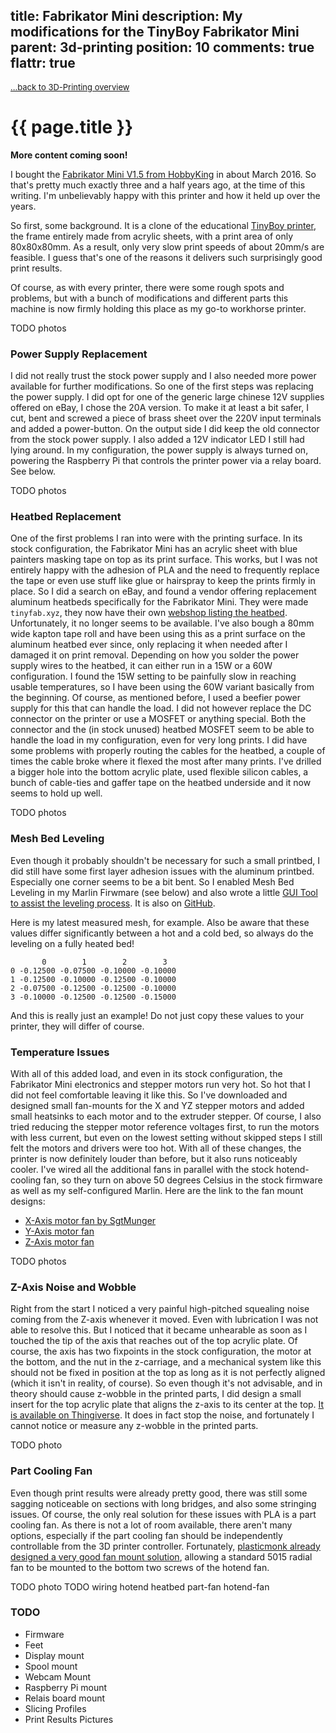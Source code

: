 title: Fabrikator Mini
description: My modifications for the TinyBoy Fabrikator Mini
parent: 3d-printing
position: 10
comments: true
flattr: true
---

<span style="font-size: small;">[...back to 3D-Printing overview](3d-printing.html)</span>

# {{ page.title }}

**More content coming soon!**

I bought the [Fabrikator Mini V1.5 from HobbyKing](https://hobbyking.com/en_us/fabrikator-mini-3d-printer-transparent-eu-230v-v1-5.html) in about March 2016.
So that's pretty much exactly three and a half years ago, at the time of this writing.
I'm unbelievably happy with this printer and how it held up over the years.

So first, some background.
It is a clone of the educational [TinyBoy printer](http://www.tinyboy.net/), the frame entirely made from acrylic sheets, with a print area of only 80x80x80mm.
As a result, only very slow print speeds of about 20mm/s are feasible. I guess that's one of the reasons it delivers such surprisingly good print results.

Of course, as with every printer, there were some rough spots and problems, but with a bunch of modifications and different parts this machine is now firmly holding this place as my go-to workhorse printer.

TODO photos

### Power Supply Replacement

I did not really trust the stock power supply and I also needed more power available for further modifications.
So one of the first steps was replacing the power supply.
I did opt for one of the generic large chinese 12V supplies offered on eBay, I chose the 20A version.
To make it at least a bit safer, I cut, bent and screwed a piece of brass sheet over the 220V input terminals and added a power-button.
On the output side I did keep the old connector from the stock power supply.
I also added a 12V indicator LED I still had lying around.
In my configuration, the power supply is always turned on, powering the Raspberry Pi that controls the printer power via a relay board. See below.

TODO photos

### Heatbed Replacement

One of the first problems I ran into were with the printing surface.
In its stock configuration, the Fabrikator Mini has an acrylic sheet with blue painters masking tape on top as its print surface.
This works, but I was not entirely happy with the adhesion of PLA and the need to frequently replace the tape or even use stuff like glue or hairspray to keep the prints firmly in place.
So I did a search on eBay, and found a vendor offering replacement aluminum heatbeds specifically for the Fabrikator Mini. They were made `tinyfab.xyz`, they now have their own [webshop listing the heatbed](https://www.tinyfab.xyz/product-page/mini-fabrikator-v1-1-5-alu-heatbed). Unfortunately, it no longer seems to be available.
I've also bough a 80mm wide kapton tape roll and have been using this as a print surface on the aluminum heatbed ever since, only replacing it when needed after I damaged it on print removal.
Depending on how you solder the power supply wires to the heatbed, it can either run in a 15W or a 60W configuration.
I found the 15W setting to be painfully slow in reaching usable temperatures, so I have been using the 60W variant basically from the beginning.
Of course, as mentioned before, I used a beefier power supply for this that can handle the load. I did not however replace the DC connector on the printer or use a MOSFET or anything special. Both the connector and the (in stock unused) heatbed MOSFET seem to be able to handle the load in my configuration, even for very long prints.
I did have some problems with properly routing the cables for the heatbed, a couple of times the cable broke where it flexed the most after many prints. I've drilled a bigger hole into the bottom acrylic plate, used flexible silicon cables, a bunch of cable-ties and gaffer tape on the heatbed underside and it now seems to hold up well.

TODO photos

### Mesh Bed Leveling

Even though it probably shouldn't be necessary for such a small printbed, I did still have some first layer adhesion issues with the aluminum printbed. Especially one corner seems to be a bit bent. So I enabled Mesh Bed Leveling in my Marlin Firwmare (see below) and also wrote a little [GUI Tool to assist the leveling process](https://git.xythobuz.de/thomas/Bed-Leveling-Utility). It is also on [GitHub](https://github.com/xythobuz/Bed-Leveling-Utility).

Here is my latest measured mesh, for example. Also be aware that these values differ significantly between a hot and a cold bed, so always do the leveling on a fully heated bed!

           0        1        2        3
    0 -0.12500 -0.07500 -0.10000 -0.10000
    1 -0.12500 -0.10000 -0.12500 -0.10000
    2 -0.07500 -0.12500 -0.12500 -0.10000
    3 -0.10000 -0.12500 -0.12500 -0.15000

And this is really just an example! Do not just copy these values to your printer, they will differ of course.

### Temperature Issues

With all of this added load, and even in its stock configuration, the Fabrikator Mini electronics and stepper motors run very hot.
So hot that I did not feel comfortable leaving it like this.
So I've downloaded and designed small fan-mounts for the X and YZ stepper motors and added small heatsinks to each motor and to the extruder stepper.
Of course, I also tried reducing the stepper motor reference voltages first, to run the motors with less current, but even on the lowest setting without skipped steps I still felt the motors and drivers were too hot.
With all of these changes, the printer is now definitely louder than before, but it also runs noticeably cooler.
I've wired all the additional fans in parallel with the stock hotend-cooling fan, so they turn on above 50 degrees Celsius in the stock firmware as well as my self-configured Marlin.
Here are the link to the fan mount designs:

 * [X-Axis motor fan by SgtMunger](https://www.thingiverse.com/thing:1090263)
 * [Y-Axis motor fan](https://www.thingiverse.com/thing:1454399)
 * [Z-Axis motor fan](https://www.thingiverse.com/thing:1531538)

TODO photos

### Z-Axis Noise and Wobble

Right from the start I noticed a very painful high-pitched squealing noise coming from the Z-axis whenever it moved.
Even with lubrication I was not able to resolve this.
But I noticed that it became unhearable as soon as I touched the tip of the axis that reaches out of the top acrylic plate.
Of course, the axis has two fixpoints in the stock configuration, the motor at the bottom, and the nut in the z-carriage, and a mechanical system like this should not be fixed in position at the top as long as it is not perfectly aligned (which it isn't in reality, of course).
So even though it's not advisable, and in theory should cause z-wobble in the printed parts, I did design a small insert for the top acrylic plate that aligns the z-axis to its center at the top.
[It is available on Thingiverse](https://www.thingiverse.com/thing:1600007).
It does in fact stop the noise, and fortunately I cannot notice or measure any z-wobble in the printed parts.

TODO photo

### Part Cooling Fan

Even though print results were already pretty good, there was still some sagging noticeable on sections with long bridges, and also some stringing issues.
Of course, the only real solution for these issues with PLA is a part cooling fan.
As there is not a lot of room available, there aren't many options, especially if the part cooling fan should be independently controllable from the 3D printer controller.
Fortunately, [plasticmonk already designed a very good fan mount solution](https://www.thingiverse.com/thing:1469078), allowing a standard 5015 radial fan to be mounted to the bottom two screws of the hotend fan.

TODO photo
TODO wiring hotend heatbed part-fan hotend-fan

### TODO

* Firmware
* Feet
* Display mount
* Spool mount
* Webcam Mount
* Raspberry Pi mount
* Relais board mount
* Slicing Profiles
* Print Results Pictures


